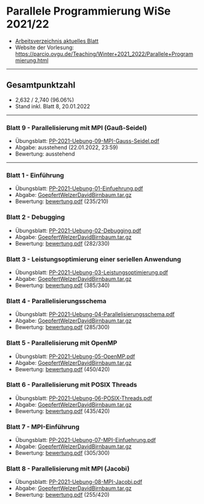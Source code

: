 # Parallele Programmierung WiSe 2021/22
- [Arbeitsverzeichnis aktuelles Blatt](https://github.com/birne420/parcio-2021g4/tree/main/blatt_9)
- Website der Vorlesung: https://parcio.ovgu.de/Teaching/Winter+2021_2022/Parallele+Programmierung.html
---
## Gesamtpunktzahl
- 2,632 / 2,740 (96.06%)
- Stand inkl. Blatt 8, 20.01.2022
---
### Blatt 9 - Parallelisierung mit MPI (Gauß-Seidel)
- Übungsblatt: [PP-2021-Uebung-09-MPI-Gauss-Seidel.pdf](https://github.com/birne420/parcio-2021g4/blob/main/aufgaben/PP-2021-Uebung-09-MPI-Gauss-Seidel.pdf)
- Abgabe: ausstehend (22.01.2022, 23:59)
- Bewertung: ausstehend
---
### Blatt 1 - Einführung
- Übungsblatt: [PP-2021-Uebung-01-Einfuehrung.pdf](https://github.com/birne420/parcio-2021g4/blob/main/aufgaben/PP-2021-Uebung-01-Einfuehrung.pdf)
- Abgabe: [GoepfertWelzerDavidBirnbaum.tar.gz](https://github.com/birne420/parcio-2021g4/blob/main/blatt_1/_abgabe/GoepfertWelzerDavidBirnbaum.tar.gz?raw=true)
- Bewertung: [bewertung.pdf](https://github.com/birne420/parcio-2021g4/blob/main/blatt_1/_abgabe/bewertung.pdf?raw=true) (235/210)
### Blatt 2 - Debugging
- Übungsblatt: [PP-2021-Uebung-02-Debugging.pdf](https://github.com/birne420/parcio-2021g4/blob/main/aufgaben/PP-2021-Uebung-02-Debugging.pdf)
- Abgabe: [GoepfertWelzerDavidBirnbaum.tar.gz](https://github.com/birne420/parcio-2021g4/blob/main/blatt_2/_abgabe/GoepfertWelzerDavidBirnbaum.tar.gz?raw=true)
- Bewertung: [bewertung.pdf](https://github.com/birne420/parcio-2021g4/blob/main/blatt_2/_abgabe/bewertung.pdf?raw=true) (282/330)
### Blatt 3 - Leistungsoptimierung einer seriellen Anwendung
- Übungsblatt: [PP-2021-Uebung-03-Leistungsoptimierung.pdf](https://github.com/birne420/parcio-2021g4/blob/main/aufgaben/PP-2021-Uebung-03-Leistungsoptimierung.pdf)
- Abgabe: [GoepfertWelzerDavidBirnbaum.tar.gz](https://github.com/birne420/parcio-2021g4/blob/main/blatt_3/_abgabe/GoepfertWelzerDavidBirnbaum.tar.gz?raw=true)
- Bewertung: [bewertung.pdf](https://github.com/birne420/parcio-2021g4/blob/main/blatt_3/_abgabe/bewertung.pdf?raw=true) (385/340)
### Blatt 4 - Parallelisierungsschema
- Übungsblatt: [PP-2021-Uebung-04-Parallelisierungsschema.pdf](https://github.com/birne420/parcio-2021g4/blob/main/aufgaben/PP-2021-Uebung-04-Parallelisierungsschema.pdf)
- Abgabe: [GoepfertWelzerDavidBirnbaum.tar.gz](https://github.com/birne420/parcio-2021g4/blob/main/blatt_4/_abgabe/GoepfertWelzerDavidBirnbaum.tar.gz?raw=true)
- Bewertung: [bewertung.pdf](https://github.com/birne420/parcio-2021g4/blob/main/blatt_4/_abgabe/bewertung.pdf?raw=true) (285/300)
### Blatt 5 - Parallelisierung mit OpenMP
- Übungsblatt: [PP-2021-Uebung-05-OpenMP.pdf](https://github.com/birne420/parcio-2021g4/blob/main/aufgaben/PP-2021-Uebung-05-OpenMP.pdf)
- Abgabe: [GoepfertWelzerDavidBirnbaum.tar.gz](https://github.com/birne420/parcio-2021g4/blob/main/blatt_5/_abgabe/GoepfertWelzerDavidBirnbaum.tar.gz?raw=true)
- Bewertung: [bewertung.pdf](https://github.com/birne420/parcio-2021g4/blob/main/blatt_5/_abgabe/bewertung.pdf?raw=true) (450/420)
### Blatt 6 - Parallelisierung mit POSIX Threads
- Übungsblatt: [PP-2021-Uebung-06-POSIX-Threads.pdf](https://github.com/birne420/parcio-2021g4/blob/main/aufgaben/PP-2021-Uebung-06-POSIX-Threads.pdf)
- Abgabe: [GoepfertWelzerDavidBirnbaum.tar.gz](https://github.com/birne420/parcio-2021g4/blob/main/blatt_6/_abgabe/GoepfertWelzerDavidBirnbaum.tar.gz?raw=true)
- Bewertung: [bewertung.pdf](https://github.com/birne420/parcio-2021g4/blob/main/blatt_6/_abgabe/bewertung.pdf?raw=true) (435/420)
### Blatt 7 - MPI-Einführung
- Übungsblatt: [PP-2021-Uebung-07-MPI-Einfuehrung.pdf](https://github.com/birne420/parcio-2021g4/blob/main/aufgaben/PP-2021-Uebung-07-MPI-Einfuehrung.pdf)
- Abgabe: [GoepfertWelzerDavidBirnbaum.tar.gz](https://github.com/birne420/parcio-2021g4/blob/main/blatt_7/_abgabe/GoepfertWelzerDavidBirnbaum.tar.gz?raw=true)
- Bewertung: [bewertung.pdf](https://github.com/birne420/parcio-2021g4/blob/main/blatt_7/_abgabe/bewertung.pdf?raw=true) (305/300)
### Blatt 8 - Parallelisierung mit MPI (Jacobi)
- Übungsblatt: [PP-2021-Uebung-08-MPI-Jacobi.pdf](https://github.com/birne420/parcio-2021g4/blob/main/aufgaben/PP-2021-Uebung-08-MPI-Jacobi.pdf)
- Abgabe: [GoepfertWelzerDavidBirnbaum.tar.gz](https://github.com/birne420/parcio-2021g4/blob/main/blatt_8/_abgabe/GoepfertWelzerDavidBirnbaum.tar.gz?raw=true)
- Bewertung: [bewertung.pdf](https://github.com/birne420/parcio-2021g4/blob/main/blatt_8/_abgabe/bewertung.pdf?raw=true) (255/420)
